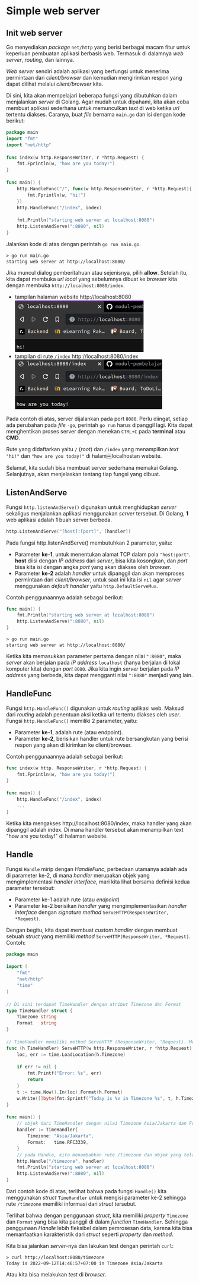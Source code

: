 # Simple web server


## Init web server
Go menyediakan *package* `net/http` yang berisi berbagai macam fitur untuk keperluan pembuatan aplikasi berbasis web. Termasuk di dalamnya *web server*, *routing*, dan lainnya.

*Web server* sendiri adalah aplikasi yang berfungsi untuk menerima permintaan dari *client/browser* dan kemudian mengirimkan respon yang dapat dilihat melalui *client/browser* kita.

Di sini, kita akan mempelajari beberapa fungsi yang dibutuhkan dalam menjalankan *server* di Golang. Agar mudah untuk dipahami, kita akan coba membuat aplikasi sederhana untuk memunculkan *text* di web ketika *url* tertentu diakses. Caranya, buat *file* bernama `main.go` dan isi dengan kode berikut:
```go
package main  
import "fmt"  
import "net/http"  

func index(w http.ResponseWriter, r *http.Request) {  
	fmt.Fprintln(w, "how are you today!")  
}  
  
func main() {  
	http.HandleFunc("/", func(w http.ResponseWriter, r *http.Request){  
		fmt.Fprintln(w, "hi!")  
	})  
	http.HandleFunc("/index", index)  
  
	fmt.Println("starting web server at localhost:8080")  
	http.ListenAndServe(":8080", nil)  
}
```

Jalankan kode di atas dengan perintah `go run main.go`.
```
> go run main.go
starting web server at http://localhost:8080/
```

Jika muncul dialog pemberitahuan atau sejenisnya, pilih **allow**. Setelah itu, kita dapat membuka *url local* yang sebelumnya dibuat ke *browser* kita dengan membuka `http://localhost:8080/index`.

* tampilan halaman website http://localhost:8080
![index](https://raw.githubusercontent.com/Ouroboros-Tech/modul-pembelajaran/Dasar-golang/image/Simple-web-server1.png)
* tampilan di rute `/index`   http://localhost:8080/index
![index](https://raw.githubusercontent.com/Ouroboros-Tech/modul-pembelajaran/Dasar-golang/image/Simple-web-server2.png)

Pada contoh di atas, server dijalankan pada port `8080`. Perlu diingat, setiap ada perubahan pada *file* `-go`, perintah `go run` harus dipanggil lagi. Kita dapat menghentikan proses server dengan menekan `CTRL+C` pada **terminal** atau **CMD**.

Rute yang didaftarkan yaitu `/` (*root*) dan `/index` yang menampilkan *text* `"hi!"` dan `"how are you today!"` di halam￼localhostan website.

Selamat, kita sudah bisa membuat server sederhana memakai Golang. Selanjutnya, akan menjelaskan tentang tiap fungsi yang dibuat.


## ListenAndServe
Fungsi `http.listenAndServe()` digunakan untuk menghidupkan *server* sekaligus menjalankan aplikasi menggunakan *server* tersebut. Di Golang, **1** web aplikasi adalah **1** buah server berbeda.
```go
http.ListenAndServe("[host]:[port]", [handler])
```

Pada fungsi http.listenAndServe() membutuhkan 2 parameter, yaitu:
* Parameter **ke-1**, untuk menentukan alamat TCP dalam pola `"host:port"`. **host** diisi dengan *IP address* dari *server*, bisa kita kosongkan, dan *port* bisa kita isi dengan angka *port* yang akan diakses oleh *browser*.
* Parameter **ke-2** adalah *handler* untuk dipanggil dan akan memproses permintaan dari *client/browser*, untuk saat ini kita isi `nil` agar *server* menggunakan *default handler* yaitu `http.DefaultServeMux`. 

Contoh penggunaannya adalah sebagai berikut:

```go
func main() {
	fmt.Println("starting web server at localhost:8080")
	http.ListenAndServe(":8080", nil)
}
```

```
> go run main.go
starting web server at http://localhost:8080/
```

Ketika kita memasukkan parameter pertama dengan nilai `":8080"`, maka *server* akan berjalan pada *IP address* `localhost` (hanya berjalan di lokal komputer kita) dengan *port* `8080`. Jika kita ingin *server* berjalan pada *IP address* yang berbeda, kita dapat mengganti nilai `":8080"` menjadi yang lain.


## HandleFunc
Fungsi `http.HandleFunc()` digunakan untuk *routing* aplikasi web. Maksud dari *routing* adalah penentuan aksi ketika url tertentu diakses oleh *user*. Fungsi `http.HandleFunc()` memiliki 2 parameter, yaitu:
* Parameter **ke-1**, adalah rute (atau endpoint).
* Parameter **ke-2**, berisikan handler untuk rute bersangkutan yang berisi respon yang akan di kirimkan ke client/browser.

Contoh penggunaannya adalah sebagai berikut:

```go
func index(w http. ResponseWriter, r *http.Request) {
	fmt.Fprintln(w, "how are you today!")
}

func main() {
	http.HandleFunc("/index", index)
	...
}
```

Ketika kita mengakses http://localhost:8080/index, maka handler yang akan dipanggil adalah index. Di mana handler tersebut akan menampilkan text "how are you today!" di halaman website.




## Handle
Fungsi `Handle` mirip dengan *HandleFunc*, perbedaan utamanya adalah ada di parameter ke-2, di mana *handler* merupakan objek yang mengimplementasi *handler interface*, mari kita lihat bersama definisi kedua parameter tersebut:
* Parameter ke-1 adalah rute (atau *endpoint*)
* Parameter ke-2 berisikan *handler* yang mengimplementasikan *handler interface* dengan *signature method* `ServeHTTP(ResponseWriter, *Request)`.

Dengan begitu, kita dapat membuat *custom handler* dengan membuat sebuah *struct* yang memiliki *method* `ServeHTTP(ResponseWriter, *Request)`. Contoh:
```go
package main

import (
	"fmt"
	"net/http"
	"time"
)

// Di sini terdapat TimeHandler dengan atribut Timezone dan Format
type TimeHandler struct {
	Timezone string
	Format   string
}

// TimeHandler memiliki method ServeHTTP (ResponseWriter, "Request). Method ini mencetak hari, tanggal,
func (h TimeHandler) ServeHTTP(w http.ResponseWriter, r *http.Request) {
	loc, err := time.LoadLocation(h.Timezone)

	if err != nil {
		fmt.Printf("Error: %s", err)
		return
	}
	t := time.Now().In(loc).Format(h.Format)
	w.Write([]byte(fmt.Sprintf("Today is %v in Timezone %s", t, h.Timezone)))
}

func main() {
	// objek dari TimeHandler dengan nilai Timezone Asia/Jakarta dan Format time. RFC3339
	handler := TimeHandler{
		Timezone: "Asia/Jakarta",
		Format:   time.RFC3339,
	}
	// pada Handle, kita menambahkan rute /timezone dan objek yang telah dibuat
	http.Handle("/timezone", handler)
	fmt.Println("starting web server at localhost:8080")
	http.ListenAndServe(":8080", nil)
}
```

Dari contoh kode di atas, terlihat bahwa pada fungsi `Handle()` kita menggunakan *struct* `TimeHandler` untuk mengisi parameter ke-2 sehingga rute `/timezone` memiliki informasi dari *struct* tersebut.

Terlihat bahwa dengan penggunaan *struct*, kita memiliki *property* `Timezone` dan `Format` yang bisa kita panggil di dalam *function* `TimeHandler`. Sehingga penggunaan *Handle* lebih fleksibel dalam pemrosesan data, karena kita bisa memanfaatkan karakteristik dari *struct* seperti *property* dan *method*. 

Kita bisa jalankan *server*-nya dan lakukan test dengan perintah `curl`:
```
> curl http://localhost:8080/timezone
Today is 2022-09-12T14:46:57+07:00 in Timezone Asia/Jakarta
```
Atau kita bisa melakukan *test* di *browser*.
